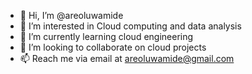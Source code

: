 - 👋 Hi, I’m @areoluwamide
- 👀 I’m interested in Cloud computing and data analysis
- 🌱 I’m currently learning cloud engineering
- 💞️ I’m looking to collaborate on cloud projects
- 📫 Reach me via email at areoluwamide@gmail.com

<!---
areoluwamide/areoluwamide is a ✨ special ✨ repository because its `README.md` (this file) appears on your GitHub profile.
You can click the Preview link to take a look at your changes.
--->
